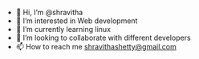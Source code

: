- 👋 Hi, I’m @shravitha
- 👀 I’m interested in Web development
- 🌱 I’m currently learning linux
- 💞️ I’m looking to collaborate with different developers
- 📫 How to reach me shravithashetty@gmail.com

<!---
shravitha/shravitha is a ✨ special ✨ repository because its `README.md` (this file) appears on your GitHub profile.
You can click the Preview link to take a look at your changes.
--->
